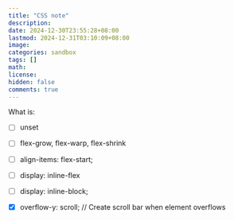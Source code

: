 ```yaml
---
title: "CSS note"
description: 
date: 2024-12-30T23:55:28+08:00
lastmod: 2024-12-31T03:10:09+08:00
image: 
categories: sandbox
tags: []
math: 
license: 
hidden: false
comments: true
---
```


What is:
- [ ] unset
- [ ] flex-grow, flex-warp, flex-shrink
- [ ] align-items: flex-start;
- [ ] display: inline-flex
- [ ] display: inline-block;
- [x] overflow-y: scroll; // Create scroll bar when element overflows

